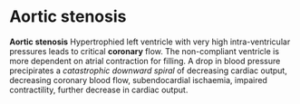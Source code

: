 # Aortic stenosis

**Aortic stenosis** Hypertrophied left ventricle with very high
intra-ventricular pressures leads to critical **coronary** flow. The
non-compliant ventricle is more dependent on atrial contraction for
filling. A drop in blood pressure precipirates a *catastrophic downward
spiral* of decreasing cardiac output, decreasing coronary blood flow,
subendocardial ischaemia, impaired contractility, further decrease in
cardiac output.
